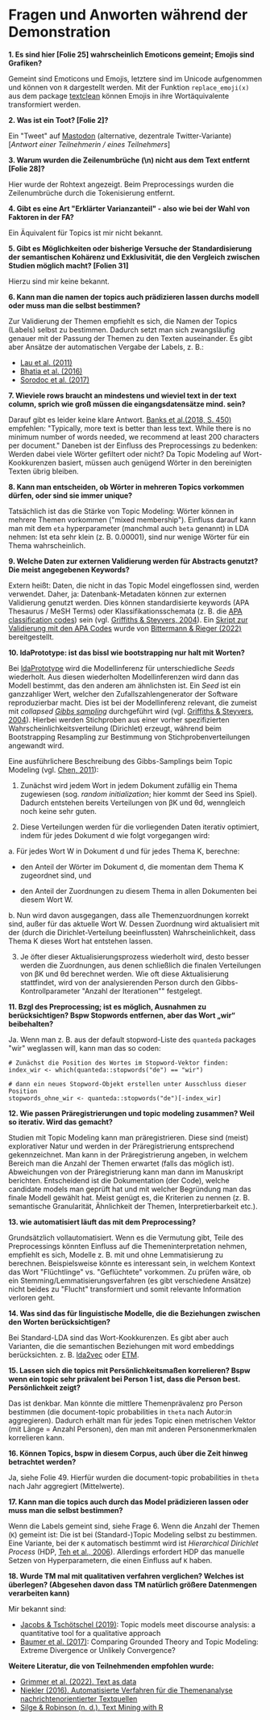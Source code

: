 # Fragen und Anworten während der Demonstration

**1. Es sind hier [Folie 25] wahrscheinlich Emoticons gemeint; Emojis sind Grafiken?**

Gemeint sind Emoticons und Emojis, letztere sind im Unicode aufgenommen und können von `R` dargestellt werden. Mit der Funktion `replace_emoji(x)` aus dem package [textclean](https://github.com/trinker/textclean) können Emojis in ihre Wortäquivalente transformiert werden.

**2. Was ist ein Toot? [Folie 2]?**

Ein "Tweet" auf [Mastodon](https://joinmastodon.org/de) (alternative, dezentrale Twitter-Variante) [*Antwort einer Teilnehmerin / eines Teilnehmers*]

**3. Warum wurden die Zeilenumbrüche (\n) nicht aus dem Text entfernt [Folie 28]?**

Hier wurde der Rohtext angezeigt. Beim Preprocessings wurden die Zeilenumbrüche durch die Tokenisierung entfernt.

**4. Gibt es eine Art "Erklärter Varianzanteil" - also wie bei der Wahl von Faktoren in der FA?**

Ein Äquivalent für Topics ist mir nicht bekannt.

**5. Gibt es Möglichkeiten oder bisherige Versuche der Standardisierung der semantischen Kohärenz und Exklusivität, die den Vergleich zwischen Studien möglich macht? [Folien 31]**

Hierzu sind mir keine bekannt.

**6. Kann man die namen der topics auch prädizieren lassen durchs modell oder muss man die selbst bestimmen?**

Zur Validierung der Themen empfiehlt es sich, die Namen der Topics (Labels) selbst zu bestimmen. Dadurch setzt man sich zwangsläufig genauer mit der Passung der Themen zu den Texten auseinander. 
Es gibt aber Ansätze der automatischen Vergabe der Labels, z. B.:

+ [Lau et al. (2011)](https://dl.acm.org/doi/abs/10.5555/2002472.2002658)
+ [Bhatia et al. (2016)](https://doi.org/10.48550/arXiv.1612.05340)
+ [Sorodoc et al. (2017)](https://aclanthology.org/E17-2111/)

**7. Wieviele rows braucht an mindestens und wieviel text in der text column, sprich wie groß müssen die eingangsdatensätze mind. sein?**

Darauf gibt es leider keine klare Antwort. [Banks et al.(2018, S. 450)](https://doi.org/10.1007/s10869-017-9528-3) empfehlen: "Typically, more text is better than less text. While there is no minimum number of words needed, we recommend at least 200 characters per document."
Daneben ist der Einfluss des Preprocessings zu bedenken: Werden dabei viele Wörter gefiltert oder nicht? Da Topic Modeling auf Wort-Kookkurenzen basiert, müssen auch genügend Wörter in den bereinigten Texten übrig bleiben.

**8. Kann man entscheiden, ob Wörter in mehreren Topics vorkommen dürfen, oder sind sie immer unique?**

Tatsächlich ist das die Stärke von Topic Modeling: Wörter können in mehrere Themen vorkommen ("mixed membership"). Einfluss darauf kann man mit dem `eta` hyperparameter (manchmal auch `beta` genannt) in LDA nehmen: Ist eta sehr klein (z. B. 0.00001), sind nur wenige Wörter für ein Thema wahrscheinlich.

**9. Welche Daten zur externen Validierung werden für Abstracts genutzt? Die meist angegebenen Keywords?**

Extern heißt: Daten, die nicht in das Topic Model eingeflossen sind, werden verwendet. Daher, ja: Datenbank-Metadaten können zur externen Validierung genutzt werden. Dies können standardisierte keywords (APA Thesaurus / MeSH Terms) oder Klassifikationsschemata (z. B. die [APA classification codes](https://www.apa.org/pubs/databases/training/class-codes)) sein (vgl. [Griffiths & Steyvers, 2004](https://www.pnas.org/doi/10.1073/pnas.0307752101)).
Ein [Skript zur Validierung mit den APA Codes](https://github.com/abitter/sdp22_supplements/blob/main/Analysis%20Code/Model%20evaluation/validate_with_classifications.R) wurde von [Bittermann & Rieger (2022)](https://aclanthology.org/2022.sdp-1.2) bereitgestellt.

**10. IdaPrototype: ist das bissl wie bootstrapping nur halt mit Worten?**

Bei [ldaPrototype](https://github.com/JonasRieger/ldaPrototype) wird die Modellinferenz für unterschiedliche *Seeds* wiederholt. Aus diesen wiederholten Modellinferenzen wird dann das Modell bestimmt, das den anderen am ähnlichsten ist. Ein *Seed* ist ein ganzzahliger Wert, welcher den Zufallszahlengenerator der Software reproduzierbar macht. Dies ist bei der Modellinferenz relevant, die  zumeist mit *collapsed [Gibbs sampling](https://en.wikipedia.org/wiki/Gibbs_sampling)* durchgeführt wird (vgl. [Griffiths & Steyvers, 2004](https://www.pnas.org/doi/10.1073/pnas.0307752101)). Hierbei werden Stichproben aus einer vorher spezifizierten Wahrscheinlichkeitsverteilung (Dirichlet) erzeugt, während beim Bootstrapping Resampling zur Bestimmung von Stichprobenverteilungen angewandt wird.

Eine ausführlichere Beschreibung des Gibbs-Samplings beim Topic Modeling (vgl. [Chen, 2011](https://blog.echen.me/2011/08/22/introduction-to-latent-dirichlet-allocation/)):

1. Zunächst wird jedem Wort in jedem Dokument zufällig ein Thema zugewiesen (sog. *random initialization*; hier kommt der Seed ins Spiel). Dadurch entstehen bereits Verteilungen von βK und θd, wenngleich noch keine sehr guten.

2. Diese Verteilungen werden für die vorliegenden Daten iterativ optimiert, indem für jedes Dokument d wie folgt vorgegangen wird:

  a. Für jedes Wort W in Dokument d und für jedes Thema K, berechne: 
  
  + den Anteil der Wörter im Dokument d, die momentan dem Thema K zugeordnet sind, und 
    
  + den Anteil der Zuordnungen zu diesem Thema in allen Dokumenten bei diesem Wort W. 
    
  b. Nun wird davon ausgegangen, dass alle Themenzuordnungen korrekt sind, außer für das aktuelle Wort W. Dessen Zuordnung wird aktualisiert mit der (durch die Dirichlet-Verteilung beeinflussten) Wahrscheinlichkeit, dass Thema K dieses Wort hat entstehen lassen. 

3. Je öfter dieser Aktualisierungsprozess wiederholt wird, desto besser werden die Zuordnungen, aus denen schließlich die finalen Verteilungen von βK und θd berechnet werden. Wie oft diese Aktualisierung stattfindet, wird von der analysierenden Person durch den Gibbs-Kontrollparameter "Anzahl der Iterationen"" festgelegt.
  
  
**11. Bzgl des Preprocessing; ist es möglich, Ausnahmen zu berücksichtigen? Bspw Stopwords entfernen, aber das Wort „wir“ beibehalten?**

Ja. Wenn man z. B. aus der default stopword-Liste des `quanteda` packages "wir" weglassen will, kann man das so coden:

```
# Zunächst die Position des Wortes im Stopword-Vektor finden:
index_wir <- which(quanteda::stopwords("de") == "wir")

# dann ein neues Stopword-Objekt erstellen unter Ausschluss dieser Position
stopwords_ohne_wir <- quanteda::stopwords("de")[-index_wir]
```

**12. Wie passen Präregistrierungen und topic modeling zusammen? Weil so iterativ. Wird das gemacht?**

Studien mit Topic Modeling kann man präregistrieren. Diese sind (meist) explorativer Natur und werden in der Präregistrierung entsprechend gekennzeichnet.
Man kann in der Präregistrierung angeben, in welchem Bereich man die Anzahl der Themen erwartet (falls das möglich ist).
Abweichungen von der Präregistrierung kann man dann im Manuskript berichten.
Entscheidend ist die Dokumentation (der Code), welche candidate models man geprüft hat und mit welcher Begründung man das finale Modell gewählt hat.
Meist genügt es, die Kriterien zu nennen (z. B. semantische Granularität, Ähnlichkeit der Themen, Interpretierbarkeit etc.).

**13. wie automatisiert läuft das mit dem Preprocessing?**

Grundsätzlich vollautomatisiert. Wenn es die Vermutung gibt, Teile des Preprocessings könnten Einfluss auf die Themeninterpretation nehmen, empfiehlt es sich, Modelle z. B. mit und ohne Lemmatisierung zu berechnen.
Beispielsweise könnte es interessant sein, in welchem Kontext das Wort "Flüchtlinge" vs. "Geflüchtete" vorkommen. Zu prüfen wäre, ob ein Stemming/Lemmatisierungsverfahren (es gibt verschiedene Ansätze) nicht beides zu "Flucht" transformiert und somit relevante Information verloren geht.

**14. Was sind das für linguistische Modelle, die die Beziehungen zwischen den Worten berücksichtigen?**

Bei Standard-LDA sind das Wort-Kookkurenzen. Es gibt aber auch Varianten, die die semantischen Beziehungen mit word embeddings berücksichten. z. B. [lda2vec](https://github.com/cemoody/lda2vec) oder [ETM](https://github.com/bnosac/ETM).

**15. Lassen sich die topics mit Persönlichkeitsmaßen korrelieren? Bspw wenn ein topic sehr prävalent bei Person 1 ist, dass die Person best. Persönlichkeit zeigt?**

Das ist denkbar. Man könnte die mittlere Themenprävalenz pro Person bestimmen (die document-topic probabilities in `theta` nach Autor:in aggregieren).
Dadurch erhält man für jedes Topic einen metrischen Vektor (mit Länge = Anzahl Personen), den man mit anderen Personenmerkmalen korrelieren kann.

**16. Können Topics, bspw in diesem Corpus, auch über die Zeit hinweg betrachtet werden?**

Ja, siehe Folie 49. Hierfür wurden die document-topic probabilities in `theta` nach Jahr aggregiert (Mittelwerte).

**17. Kann man die topics auch durch das Model prädizieren lassen oder muss man die selbst bestimmen?**

Wenn die Labels gemeint sind, siehe Frage 6. Wenn die Anzahl der Themen (`K`) gemeint ist: Die ist bei (Standard-)Topic Modeling selbst zu bestimmen. Eine Variante, bei der `K` automatisch bestimmt wird ist *Hierarchical Dirichlet Process* (HDP, [Teh et al., 2006](http://www.jstor.org/stable/27639773?origin=JSTOR-pdf)). Allerdings erfordert HDP das manuelle Setzen von Hyperparametern, die einen Einfluss auf `K` haben.

**18. Wurde TM mal mit qualitativen verfahren verglichen? Welches ist überlegen? (Abgesehen davon dass TM natürlich größere Datenmengen verarbeiten kann)**

Mir bekannt sind:

+ [Jacobs & Tschötschel (2019)](https://doi.org/10.1080/13645579.2019.1576317): Topic models meet discourse analysis: a quantitative tool for a qualitative approach
+ [Baumer et al. (2017)](https://doi.org/10.1002/asi.23786): Comparing Grounded Theory and Topic Modeling: Extreme Divergence or Unlikely Convergence?

**Weitere Literatur, die von Teilnehmenden empfohlen wurde:**

+ [Grimmer et al. (2022). Text as data](https://press.princeton.edu/books/paperback/9780691207551/text-as-data)
+ [Niekler (2016). Automatisierte Verfahren für die Themenanalyse nachrichtenorientierter Textquellen](http://asv.informatik.uni-leipzig.de/publication/file/350/Niekler_Diss.pdf)
+ [Silge & Robinson (n. d.). Text Mining with R](https://www.tidytextmining.com/)
